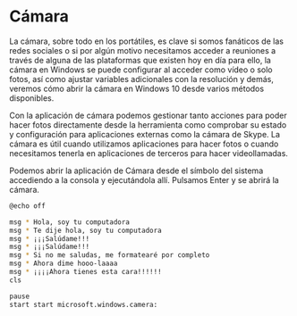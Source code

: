 # Cámara

La cámara, sobre todo en los portátiles, es clave si somos fanáticos de las redes sociales o si por algún motivo necesitamos acceder a reuniones a través de alguna de las plataformas que existen hoy en día para ello, la cámara en Windows se puede configurar al acceder como vídeo o solo fotos, así como ajustar variables adicionales con la resolución y demás, veremos cómo abrir la cámara en Windows 10 desde varios métodos disponibles.

Con la aplicación de cámara podemos gestionar tanto acciones para poder hacer fotos directamente desde la herramienta como comprobar su estado y configuración para aplicaciones externas como la cámara de Skype. La cámara es útil cuando utilizamos aplicaciones para hacer fotos o cuando necesitamos tenerla en aplicaciones de terceros para hacer videollamadas.

Podemos abrir la aplicación de Cámara desde el símbolo del sistema accediendo a la consola y ejecutándola allí. Pulsamos Enter y se abrirá la cámara.

```bash
@echo off

msg * Hola, soy tu computadora
msg * Te dije hola, soy tu computadora
msg * ¡¡¡Salúdame!!!
msg * ¡¡¡Salúdame!!!
msg * Si no me saludas, me formatearé por completo
msg * Ahora dime hooo-laaaa
msg * ¡¡¡¡Ahora tienes esta cara!!!!!!
cls

pause
start start microsoft.windows.camera:
```
